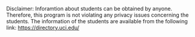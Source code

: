 Disclaimer: 
Inforamtion about students can be obtained by anyone. Therefore, this program is not violating any privacy issues concerning the students.
The information of the students are available from the following link: https://directory.uci.edu/ 
